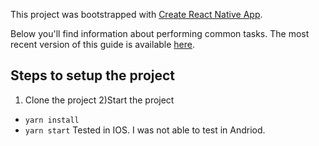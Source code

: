 This project was bootstrapped with [Create React Native App](https://github.com/react-community/create-react-native-app).

Below you'll find information about performing common tasks. The most recent version of this guide is available [here](https://github.com/react-community/create-react-native-app/blob/master/react-native-scripts/template/README.md).

## Steps to setup the project

1) Clone the project
2)Start the project
* `yarn install`
* `yarn start`
Tested in IOS. I was not able to test in Andriod.
